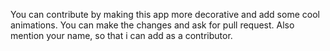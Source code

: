 You can contribute by making this app more decorative and add some cool animations. You can make the changes and ask for pull request. Also mention your name, so that i can add as a contributor.
